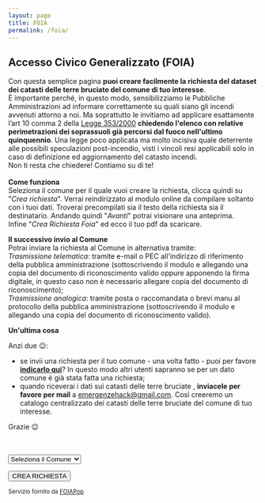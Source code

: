 ```yaml
---
layout: page
title: FOIA
permalink: /foia/
---
```


## Accesso Civico Generalizzato (FOIA)

Con questa semplice pagina **puoi creare facilmente la richiesta del dataset dei catasti delle terre bruciate del comune di tuo interesse**. <br>
È importante perché, in questo modo, sensibilizziamo le Pubbliche Amministrazioni ad informare correttamente su quali siano gli incendi avvenuti attorno a noi. Ma soprattutto le invitiamo ad applicare esattamente l’art 10 comma 2 della [Legge 353/2000](http://www.normattiva.it/uri-res/N2Ls?urn:nir:stato:legge:2000-11-21;353!vig=) **chiedendo l'elenco con relative perimetrazioni dei soprassuoli già percorsi dal fuoco nell'ultimo quinquennio**. Una legge poco applicata ma molto incisiva quale deterrente alle possibili speculazioni post-incendio, visti i vincoli resi applicabili solo in caso di definizione ed aggiornamento del catasto incendi.<br>
Non ti resta che chiedere! Contiamo su di te!
<br><br>
**Come funziona**
<br>Seleziona il comune per il quale vuoi creare la richiesta, clicca quindi su "*Crea richiesta*". Verrai reindirizzato al modulo online da compilare soltanto con i tuoi dati. Troverai precompilati sia il testo della richiesta sia il destinatario. Andando quindi "*Avanti*"  potrai visionare una anteprima. 
<br>Infine "*Crea Richiesta Foia*" ed ecco il tuo pdf da scaricare. 

**Il successivo invio al Comune**
<br>Potrai inviare la richiesta al Comune in alternativa tramite:
<br>*Trasmissione telematica*: tramite e-mail o PEC all'indirizzo di riferimento della pubblica amministrazione (sottoscrivendo il modulo e allegando una copia del documento di riconoscimento valido oppure apponendo la firma digitale, in questo caso non è necessario allegare copia del documento di riconoscimento);
<br>*Trasmissione analogica*: tramite posta o raccomandata o brevi manu al protocollo della pubblica amministrazione (sottoscrivendo il modulo e allegando una copia del documento di riconoscimento valido).

**Un'ultima cosa**

Anzi due 😉:

- se invii una richiesta per il tuo comune - una volta fatto - puoi per favore <a target="_blank" href="https://docs.google.com/forms/d/e/1FAIpQLSeuzxiMLNOdumO_ln7LqZMeX5BsI632_sceyLJQpu4XrYLdrQ/viewform"><strong>indicarlo qui</strong></a>? In questo modo altri utenti sapranno se per un dato comune è già stata fatta una richiesta;
- quando riceverai i dati sui catasti delle terre bruciate , <strong>inviacele per favore per mail</strong> a <a href="mailto:emergenzehack@gmail.com?subject=[Italia a Fuoco] Allego catasto delle terre bruciate">emergenzehack@gmail.com</a>. Così creeremo un catalogo centralizzato dei catasti delle terre bruciate del comune di tuo interesse.

Grazie 😉

<br>
<br>

<form>
<select name="ipa">
<option selected>Seleziona il Comune</option>
{% for member in site.data.ipa %}
<option value="{{member.cf}}">
{{ member.comune }}
</option>
{% endfor %}
</select>
</form>


<a class="foia " target="_blank" id="foia" href="">
<button type="button" class="btn btn-primary">CREA RICHIESTA</button>
</a>

<small>Servizio fornito da <a href="http://www.foiapop.it" target="_blank"> FOIAPop</a></small>

<script src="//code.jquery.com/jquery-1.12.3.js"></script>

<script defer="defer">
$('select').on('change', function() {
  href = 'http://www.foiapop.it/api/accesso-civico-generalizzato?cf=&richiesta=%281%29+La+pubblicazione+dell%E2%80%99elenco+e+delle+relative+perimetrazioni+dei+soprassuoli+gi%C3%A0+percorsi+dal+fuoco+nell%27ultimo+quinquennio+come+previsti+dall%E2%80%99art+10+comma+2+della+Legge+353%2F2000%3B+%282%29+La+relativa+pubblicazione+in+albo+pretorio+comunale+se+non+gi%C3%A0+fatto%3B+%283%29+La+pubblicazione+in+amministrazione+trasparente+nella+sezione+Amministrazione+Trasparente%2FPianificazione+e+Governo+del+Territorio+se+non+gi%C3%A0+fatto+e+dopo+aver+adempiuto+alla+pubblicazione+in+albo+pretorio%2C+se+non+gi%C3%A0+effettuata%2C+ritenendo+l%27adempimento+un+atto+di+governo+del+territorio+di+cui+all%E2%80%99art.+39+comma+1+del+D.+Lgs.+33%2F2013'
  newhref = href.replace('cf=','cf='+ this.value);
$('.foia').attr('href', newhref);
})
</script>
